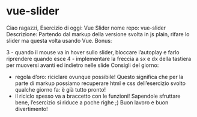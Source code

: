 # vue-slider

Ciao ragazzi,
Esercizio di oggi: Vue Slider
nome repo: vue-slider
Descrizione:
Partendo dal markup della versione svolta in js plain, rifare lo slider ma questa volta usando Vue.
Bonus:
<!-- 1 - al click su una thumb, visualizzare in grande l’immagine corrispondente -->
<!-- 2 - applicare l’autoplay allo slider: ogni 3 secondi, cambia immagine automaticamente -->
3 - quando il mouse va in hover sullo slider, bloccare l’autoplay e farlo riprendere quando esce
4 - implementare la freccia a sx e dx della tastiera per muoversi avanti ed indietro nelle slide
Consigli del giorno:
- regola d’oro: riciclare ovunque possibile! Questo significa che per la parte di markup possiamo recuperare html e css dell’esercizio svolto qualche giorno fa: è già tutto pronto!
- il riciclo spesso va a braccetto con le funzioni! Sapendole sfruttare bene, l’esercizio si riduce a poche righe ;)
Buon lavoro e buon divertimento!